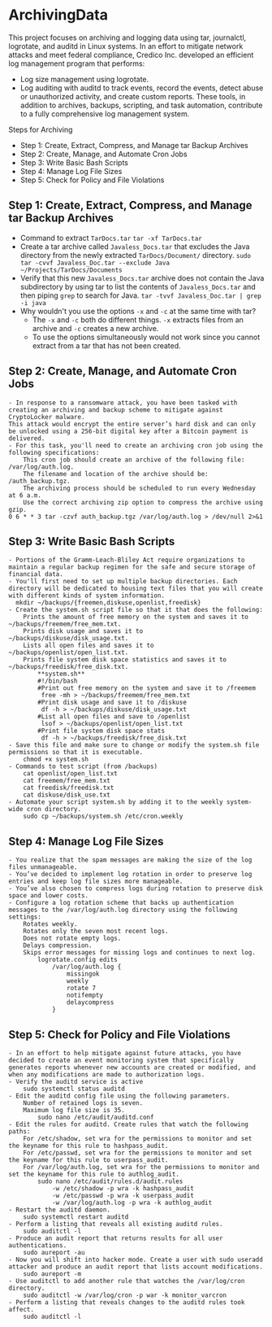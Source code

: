 # ArchivingData
  This project focuses on archiving and logging data using tar, journalctl, logrotate, and auditd in Linux systems.
  In an effort to mitigate network attacks and meet federal compliance, Credico Inc. developed an efficient log management program that performs:
  - Log size management using logrotate.
  - Log auditing with auditd to track events, record the events, detect abuse or unauthorized activity, and create custom reports.
  These tools, in addition to archives, backups, scripting, and task automation, contribute to a fully comprehensive log management system.
  
  Steps for Archiving
  - Step 1: Create, Extract, Compress, and Manage tar Backup Archives
  - Step 2: Create, Manage, and Automate Cron Jobs
  - Step 3: Write Basic Bash Scripts
  - Step 4: Manage Log File Sizes
  - Step 5: Check for Policy and File Violations

## Step 1: Create, Extract, Compress, and Manage tar Backup Archives
- Command to extract `TarDocs.tar` 
      ```tar -xf TarDocs.tar```
- Create a tar archive called `Javaless_Docs.tar` that excludes the Java directory from the newly extracted `TarDocs/Document/` directory.
      ```sudo tar -cvvf Javaless_Doc.tar --exclude Java ~/Projects/TarDocs/Documents```
- Verify that this new `Javaless_Docs.tar` archive does not contain the Java subdirectory by using tar to list the contents of `Javaless_Docs.tar` and then piping `grep` to       search for Java.
     ```tar -tvvf Javaless_Doc.tar | grep -i java```
- Why wouldn't you use the options `-x` and `-c` at the same time with tar?
  - The `-x` and `-c` both do different things.  `-x` extracts files from an archive and `-c` creates a new archive.   
  - To use the options simultaneously would not work since you cannot extract from a tar that has not been created.  
      
## Step 2: Create, Manage, and Automate Cron Jobs
    - In response to a ransomware attack, you have been tasked with creating an archiving and backup scheme to mitigate against CryptoLocker malware. 
    This attack would encrypt the entire server’s hard disk and can only be unlocked using a 256-bit digital key after a Bitcoin payment is delivered.
    - For this task, you'll need to create an archiving cron job using the following specifications:
        This cron job should create an archive of the following file: /var/log/auth.log.
        The filename and location of the archive should be: /auth_backup.tgz.
        The archiving process should be scheduled to run every Wednesday at 6 a.m.
        Use the correct archiving zip option to compress the archive using gzip.
    0 6 * * 3 tar -czvf auth_backup.tgz /var/log/auth.log > /dev/null 2>&1
    
## Step 3: Write Basic Bash Scripts
    - Portions of the Gramm-Leach-Bliley Act require organizations to maintain a regular backup regimen for the safe and secure storage of financial data.
    - You'll first need to set up multiple backup directories. Each directory will be dedicated to housing text files that you will create with different kinds of system information.
      mkdir ~/backups/{freemen,diskuse,openlist,freedisk}
    - Create the system.sh script file so that it that does the following:
        Prints the amount of free memory on the system and saves it to ~/backups/freemem/free_mem.txt.
        Prints disk usage and saves it to ~/backups/diskuse/disk_usage.txt.
        Lists all open files and saves it to ~/backups/openlist/open_list.txt.
        Prints file system disk space statistics and saves it to ~/backups/freedisk/free_disk.txt.
            **system.sh**
            #!/bin/bash
            #Print out free memory on the system and save it to /freemem
             free -mh > ~/backups/freemem/free_mem.txt
            #Print disk usage and save it to /diskuse
             df -h > ~/backups/diskuse/disk_usage.txt
            #List all open files and save to /openlist
             lsof > ~/backups/openlist/open_list.txt
            #Print file system disk space stats
             df -h > ~/backups/freedisk/free_disk.txt
    - Save this file and make sure to change or modify the system.sh file permissions so that it is executable.
        chmod +x system.sh
    - Commands to test script (from /backups)
        cat openlist/open_list.txt
        cat freemem/free_mem.txt
        cat freedisk/freedisk.txt
        cat diskuse/disk_use.txt
    - Automate your script system.sh by adding it to the weekly system-wide cron directory.
        sudo cp ~/backups/system.sh /etc/cron.weekly
        
## Step 4: Manage Log File Sizes
    - You realize that the spam messages are making the size of the log files unmanageable.
    - You’ve decided to implement log rotation in order to preserve log entries and keep log file sizes more manageable. 
    - You’ve also chosen to compress logs during rotation to preserve disk space and lower costs.
    - Configure a log rotation scheme that backs up authentication messages to the /var/log/auth.log directory using the following settings:
        Rotates weekly.
        Rotates only the seven most recent logs.
        Does not rotate empty logs.
        Delays compression.
        Skips error messages for missing logs and continues to next log.
            logrotate.config edits
                /var/log/auth.log {
                    missingok
                    weekly
                    rotate 7
                    notifempty
                    delaycompress
                }
 
## Step 5: Check for Policy and File Violations
    - In an effort to help mitigate against future attacks, you have decided to create an event monitoring system that specifically generates reports whenever new accounts are created or modified, and when any modifications are made to authorization logs.
    - Verify the auditd service is active
        sudo systemctl status auditd
    - Edit the auditd config file using the following parameters.
        Number of retained logs is seven.
        Maximum log file size is 35.
            sudo nano /etc/audit/auditd.conf
    - Edit the rules for auditd. Create rules that watch the following paths:
        For /etc/shadow, set wra for the permissions to monitor and set the keyname for this rule to hashpass_audit.
        For /etc/passwd, set wra for the permissions to monitor and set the keyname for this rule to userpass_audit.
        For /var/log/auth.log, set wra for the permissions to monitor and set the keyname for this rule to authlog_audit.
            sudo nano /etc/audit/rules.d/audit.rules
                -w /etc/shadow -p wra -k hashpass_audit
                -w /etc/passwd -p wra -k userpass_audit
                -w /var/log/auth.log -p wra -k authlog_audit
    - Restart the auditd daemon.
        sudo systemctl restart auditd
    - Perform a listing that reveals all existing auditd rules.
        sudo auditctl -l
    - Produce an audit report that returns results for all user authentications.
        sudo aureport -au
    - Now you will shift into hacker mode. Create a user with sudo useradd attacker and produce an audit report that lists account modifications.
        sudo aureport -m 
    - Use auditctl to add another rule that watches the /var/log/cron directory.
        sudo auditctl -w /var/log/cron -p war -k monitor_varcron
    - Perform a listing that reveals changes to the auditd rules took affect.
        sudo auditctl -l
